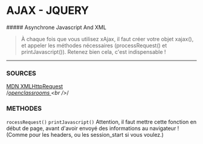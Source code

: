 # AJAX - JQUERY
##### Asynchrone Javascript And XML

> À chaque fois que vous utilisez xAjax, il faut créer votre objet xajax(), et appeler les méthodes nécessaires (processRequest() et printJavascript()). Retenez bien cela, c'est indispensable !

---
### SOURCES
[MDN XMLHttpRequest](https://developer.mozilla.org/en-US/docs/Web/API/XMLHttpRequest "mdn XML")<br />
/*[openclassrooms ]("https://openclassrooms.com/courses/xajax-applications-ajax-faciles-avec-php-et-xajax")<br />*/


### METHODES
`rocessRequest()`
`printJavascript()`
Attention, il faut mettre cette fonction en début de page, avant d'avoir envoyé des informations au navigateur ! (Comme pour les headers, ou les session_start si vous voulez.)
